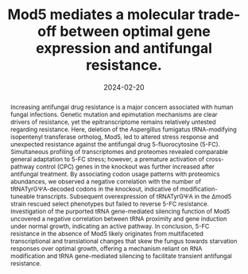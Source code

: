---
title: "Mod5 mediates a molecular trade-off between optimal gene expression and antifungal resistance."
authors:
- Alexander Bruch*
- Valentina Lazarova*
- Thomas Krueger
- Sascha Schaeuble
- Abdulrahman A. Kelani
- Pamela Lehengerber
- Olaf Kniemeyer
- Gianni Panagiotou
- Matthew G. Blango

#author_notes:
#- "Equal contribution"
#- "Equal contribution"
date: "2024-02-20"
doi: "https://doi.org/10.1101/2024.02.19.578369"

# Schedule page publish date (NOT publication's date).
publishDate: "2024-02-20"

# Publication type.
# Legend: 0 = Uncategorized; 1 = Conference paper; 2 = Journal article;
# 3 = Preprint / Working Paper; 4 = Report; 5 = Book; 6 = Book section;
# 7 = Thesis; 8 = Patent
publication_types: ["Preprint"]

# Publication name and optional abbreviated publication name.
publication: "bioRxiv, https://doi.org/10.1101/2024.02.19.578369"
publication_short: ""

abstract: Increasing antifungal drug resistance is a major concern associated with human fungal infections. Genetic mutation and epimutation mechanisms are clear drivers of resistance, yet the epitranscriptome remains relatively untested regarding resistance. Here, deletion of the Aspergillus fumigatus tRNA-modifying isopentenyl transferase ortholog, Mod5, led to altered stress response and unexpected resistance against the antifungal drug 5-fluorocytosine (5-FC). Simultaneous profiling of transcriptomes and proteomes revealed comparable general adaptation to 5-FC stress; however, a premature activation of cross-pathway control (CPC) genes in the knockout was further increased after antifungal treatment. By associating codon usage patterns with proteomics abundances, we observed a negative correlation with the number of tRNATyrGΨA-decoded codons in the knockout, indicative of modification-tuneable transcripts. Subsequent overexpression of tRNATyrGΨA in the ∆mod5 strain rescued select phenotypes but failed to reverse 5-FC resistance. Investigation of the purported tRNA gene-mediated silencing function of Mod5 uncovered a negative correlation between tRNA proximity and gene induction under normal growth, indicating an active pathway. In conclusion, 5-FC resistance in the absence of Mod5 likely originates from multifaceted transcriptional and translational changes that skew the fungus towards starvation responses over optimal growth, offering a mechanism reliant on RNA modification and tRNA gene-mediated silencing to facilitate transient antifungal resistance.

# Summary. An optional shortened abstract.
summary: 

tags:
- Source Themes
featured: false

# links:
# - name: ""
#   url: ""
url_pdf: https://doi.org/10.1101/2024.02.19.578369
url_code: ''
url_dataset: ''
url_poster: ''
url_project: ''
url_slides: ''
url_source: ''
url_video: ''

# Featured image
# To use, add an image named `featured.jpg/png` to your page's folder. 
#image:
#  caption: 'Image credit: [**Unsplash**](https://unsplash.com/photos/jdD8gXaTZsc)'
#  focal_point: ""
#  preview_only: false

# Associated Projects (optional).
#   Associate this publication with one or more of your projects.
#   Simply enter your project's folder or file name without extension.
#   E.g. `internal-project` references `content/project/internal-project/index.md`.
#   Otherwise, set `projects: []`.
#projects: []

# Slides (optional).
#   Associate this publication with Markdown slides.
#   Simply enter your slide deck's filename without extension.
#   E.g. `slides: "example"` references `content/slides/example/index.md`.
#   Otherwise, set `slides: ""`.
#slides: example
---